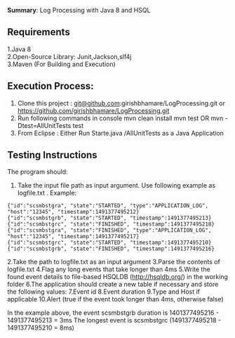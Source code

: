 **Summary**:
Log Processing with Java 8 and  HSQL 

Requirements
------------
1.Java 8 <br />
2.Open-Source Library: Junit,Jackson,slf4j <br />
3.Maven (For Building and Execution)

Execution Process:
-----------
1. Clone this project : git@github.com:girishbhamare/LogProcessing.git or https://github.com/girishbhamare/LogProcessing.git
2. Run following commands in console 
mvn clean install
mvn test OR mvn -Dtest=AllUnitTests test
3. From Eclipse : Either Run Starte.java /AllUnitTests as a Java Application

Testing Instructions
--------------------

The program should:
1. Take the input file path as input argument. Use following example as logfile.txt
. Example:
```
{"id":"scsmbstgra", "state":"STARTED", "type":"APPLICATION_LOG",
"host":"12345", "timestamp":1491377495212}
{"id":"scsmbstgrb", "state":"STARTED", "timestamp":1491377495213}
{"id":"scsmbstgrc", "state":"FINISHED", "timestamp":1491377495218}
{"id":"scsmbstgra", "state":"FINISHED", "type":"APPLICATION_LOG",
"host":"12345", "timestamp":1491377495217}
{"id":"scsmbstgrc", "state":"STARTED", "timestamp":1491377495210}
{"id":"scsmbstgrb", "state":"FINISHED", "timestamp":1491377495216}
```
2.Take the path to logfile.txt as an input argument
3.Parse the contents of logfile.txt
4.Flag any long events that take longer than 4ms
5.Write the found event details to file-based HSQLDB (http://hsqldb.org/) in the working folder
6.The application should create a new table if necessary and store the following values:
7.Event id
8.Event duration
9.Type and Host if applicable
10.Alert (true if the event took longer than 4ms, otherwise false)

In the example above, the event scsmbstgrb duration is 1401377495216 - 1491377495213 = 3ms
The longest event is scsmbstgrc (1491377495218 - 1491377495210 = 8ms)

